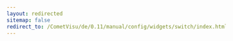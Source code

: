 ```yaml
---
layout: redirected
sitemap: false
redirect_to: /CometVisu/de/0.11/manual/config/widgets/switch/index.html
---
```


